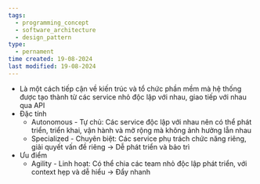 ```yaml
---
tags:
  - programming_concept
  - software_architecture
  - design_pattern
type:
  - pernament
time created: 19-08-2024
last modified: 19-08-2024
---
```

- Là một cách tiếp cận về kiến trúc và tổ chức phần mềm mà hệ thống được tạo thành từ các service nhỏ độc lập với nhau, giao tiếp với nhau qua API
- Đặc tính
	- Autonomous - Tự chủ: Các service độc lập với nhau nên có thể phát triển, triển khai, vận hành và mở rộng mà không ảnh hưởng lẫn nhau
	- Specialized - Chuyên biệt: Các service phụ trách chức năng riêng, giải quyết vấn đề riêng -> Dễ phát triển và bảo trì
- Ưu điểm
	- Agility - Linh hoạt: Có thể chia các team nhỏ độc lập phát triển, với context hẹp và dễ hiểu -> Đẩy nhanh
